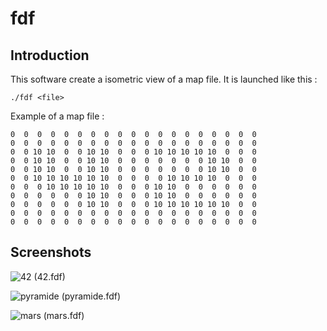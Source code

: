 # fdf

## Introduction

This software create a isometric view of a map file. It is launched like this :

    ./fdf <file>

Example of a map file :

    0  0  0  0  0  0  0  0  0  0  0  0  0  0  0  0  0  0  0
    0  0  0  0  0  0  0  0  0  0  0  0  0  0  0  0  0  0  0
    0  0 10 10  0  0 10 10  0  0  0 10 10 10 10 10  0  0  0
    0  0 10 10  0  0 10 10  0  0  0  0  0  0  0 10 10  0  0
    0  0 10 10  0  0 10 10  0  0  0  0  0  0  0 10 10  0  0
    0  0 10 10 10 10 10 10  0  0  0  0 10 10 10 10  0  0  0
    0  0  0 10 10 10 10 10  0  0  0 10 10  0  0  0  0  0  0
    0  0  0  0  0  0 10 10  0  0  0 10 10  0  0  0  0  0  0
    0  0  0  0  0  0 10 10  0  0  0 10 10 10 10 10 10  0  0
    0  0  0  0  0  0  0  0  0  0  0  0  0  0  0  0  0  0  0
    0  0  0  0  0  0  0  0  0  0  0  0  0  0  0  0  0  0  0

## Screenshots

![42](http://i.imgur.com/BZHen3Z.png)
(42.fdf)

![pyramide](http://i.imgur.com/Pfgp7lq.png)
(pyramide.fdf)

![mars](http://i.imgur.com/qa1TPip.png)
(mars.fdf)
